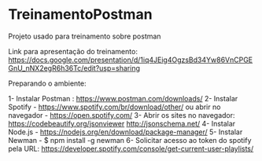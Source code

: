 # TreinamentoPostman
Projeto usado para treinamento sobre postman

Link para apresentação do treinamento: https://docs.google.com/presentation/d/1iq4JEig4OgzsBd34Yw86VnCPGEGnU_nNX2egR6h36Tc/edit?usp=sharing

Preparando o ambiente:

1- Instalar Postman : https://www.postman.com/downloads/
2- Instalar Spotify - https://www.spotify.com/br/download/other/
      ou abrir no navegador - https://open.spotify.com/
3- Abrir os sites no navegador:
      https://codebeautify.org/jsonviewer
      http://jsonschema.net/
4- Instalar Node.js - https://nodejs.org/en/download/package-manager/
5- Instalar Newman - $ npm install -g newman
6- Solicitar acesso ao token do spotify pela URL: https://developer.spotify.com/console/get-current-user-playlists/
